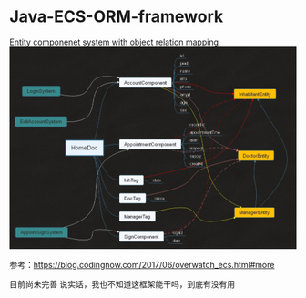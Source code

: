 # Java-ECS-ORM-framework
Entity componenet system with object relation mapping
![Image text](https://github.com/tarnishablec/Java-ECS-ORM-framework/blob/master/src/Map.jpg)
      
参考：https://blog.codingnow.com/2017/06/overwatch_ecs.html#more
      
目前尚未完善
说实话，我也不知道这框架能干吗，到底有没有用
